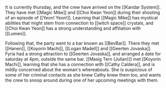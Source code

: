 It is currently thursday, and the crew have arrived on the [[Kandar System]].
They have met [[Magic Mike]] and [[Choi Kwan Yeon]] during their shooting of an episode of [[Yeon! Yeon!]]. Learning that [[Magic Mike]] has mystical abilities that might stem from connection to [[witch space]] crystals, and [[Choi Kwan Yeon]] has a strong understanding and affiliation with [[Lumen]].

Following that, the party went to a bar known as [[BevBar]]. There they met [[Hanen]], [[Koyorin Machi]], [[Logan Madell]] and [[Geerten Jovaska]]. Fyria had a strong attraction to [[Geerten Jovaska]], and arranged a date for saturday at 4pm, outside the same bar.
[[Masig Tern (Julian)]] met [[Koyorin Machi]], learning that she has a connection with [[Cathy Caldera]], and is mildly concerned about the woman's whereabouts. She is suspicious of some of her criminal contacts as she knew Cathy knew them too, and wants the crew to snoop around during one of her upcoming meetings with them.


